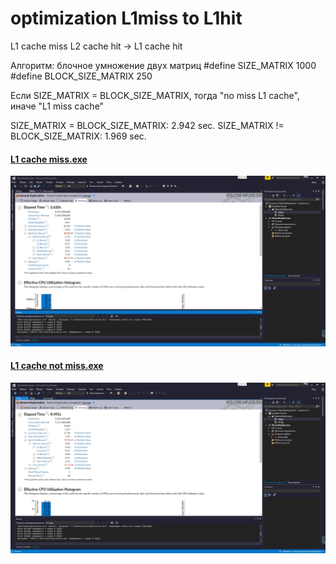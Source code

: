 # optimization L1miss to L1hit
L1 cache miss L2 cache hit -> L1 cache hit

Алгоритм: блочное умножение двух матриц
#define SIZE_MATRIX 1000
#define BLOCK_SIZE_MATRIX 250

Если SIZE_MATRIX = BLOCK_SIZE_MATRIX, тогда "no miss L1 cache", иначе "L1 miss cache"

SIZE_MATRIX = BLOCK_SIZE_MATRIX: 2.942 sec.
SIZE_MATRIX != BLOCK_SIZE_MATRIX: 1.969 sec.

#### [L1 cache miss.exe](https://github.com/NikolayMarushkin/optimization_L1miss_to_L1hit/blob/master/L1%20cache%20miss.exe)
![L1_miss](https://github.com/NikolayMarushkin/optimization_L1miss_to_L1hit/blob/master/L1_miss.jpg)
#### [L1 cache not miss.exe](https://github.com/NikolayMarushkin/optimization_L1miss_to_L1hit/blob/master/L1%20cache%20no%20miss.exe)
![L1_miss](https://github.com/NikolayMarushkin/optimization_L1miss_to_L1hit/blob/master/L1_no_miss.jpg)



